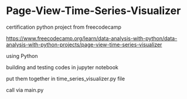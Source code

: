 # Page-View-Time-Series-Visualizer
certification python project from freecodecamp

https://www.freecodecamp.org/learn/data-analysis-with-python/data-analysis-with-python-projects/page-view-time-series-visualizer

using Python

building and testing codes in jupyter notebook

put them together in time_series_visualizer.py file

call via main.py
